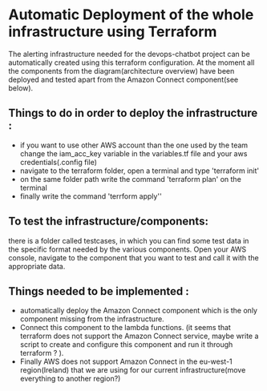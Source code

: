 # Automatic Deployment of the whole infrastructure using Terraform

The alerting infrastructure needed for the devops-chatbot project can be automatically created using this terraform configuration. At the moment all the components from the diagram(architecture overview) have been deployed and tested apart from the Amazon Connect component(see below).

## Things to do in order to deploy the infrastructure : 
- if you want to use other AWS account than the one used by the team change the iam_acc_key variable in the variables.tf file and your aws credentials(.config file)
- navigate to the terraform folder, open a terminal and type 'terraform init'
- on the same folder path write the command 'terraform plan' on the terminal
- finally write the command 'terrform apply''

## To test the infrastructure/components: 
there is a folder called testcases, in which you can find some test data in the specific format needed by the various components. Open your AWS console, navigate to the component that you want to test and call it with the appropriate data. 

## Things needed to be implemented : 
- automatically deploy the Amazon Connect component which is the only component missing from the infrastructure. 
- Connect this component to the lambda functions. (it seems that terraform does not support the Amazon Connect service, maybe write a script to create and configure this component and run it through terraform ? ). 
- Finally AWS does not support Amazon Connect in the eu-west-1 region(Ireland) that we are using for our current infrastructure(move everything to another region?) 
